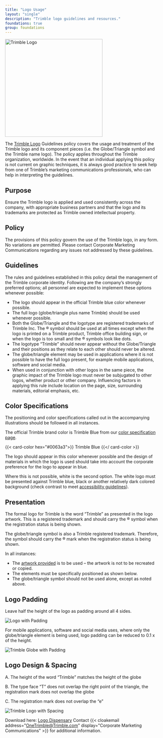 ```yaml
---
title: "Logo Usage"
layout: "single"
description: "Trimble logo guidelines and resources."
foundations: true
group: foundations
---
```


<img src="/img/trimble-logo.svg" width="320" class="mb-2" alt="Trimble Logo">
<style>
html[data-theme="dark"] img {
  filter: brightness(0) invert(1);
}
</style>

The [Trimble Logo](https://brandfolder.com/trimble-brandfolder/trimble) Guidelines policy covers the usage and treatment of the Trimble logo and its component pieces (i.e. the Globe/Triangle symbol and the Trimble name logo). The policy applies throughout the Trimble organization, worldwide. In the event that an individual applying this policy is not current on graphic techniques, it is always good practice to seek help from one of Trimble’s marketing communications professionals, who can help in interpreting the guidelines.

## Purpose

Ensure the Trimble logo is applied and used consistently across the company, with appropriate business partners and that the logo and its trademarks are protected as Trimble owned intellectual property.

## Policy

The provisions of this policy govern the use of the Trimble logo, in any form. No variations are permitted. Please contact Corporate Marketing Communications regarding any issues not addressed by these guidelines.

## Guidelines

The rules and guidelines established in this policy detail the management of the Trimble corporate identity. Following are the company’s strongly preferred options; all personnel are expected to implement these options whenever possible:

- The logo should appear in the official Trimble blue color whenever possible.
- The full logo (globe/triangle plus name Trimble) should be used whenever possible.
- Both the Globe/Triangle and the logotype are registered trademarks of Trimble Inc. The ® symbol should be used at all times except when the logo is printed on a Trimble product, Trimble office building sign, or when the logo is too small and the ® symbols look like dots.
- The logotype “Trimble” should never appear without the Globe/Triangle and their positions as they relate to each other should never be altered.
- The globe/triangle element may be used in applications where it is not possible to have the full logo present, for example mobile applications, software and social media.
- When used in conjunction with other logos in the same piece, the graphic impact of the Trimble logo must never be subjugated to other logos, whether product or other company. Influencing factors in applying this rule include location on the page, size, surrounding materials, editorial emphasis, etc.

## Color Specifications

The positioning and color specifications called out in the accompanying illustrations should be followed in all instances.

The official Trimble brand color is Trimble Blue from our [color specification page](https://brandfolder.com/trimble-brandfolder/trimble#!asset/q8g55hvc98w64r6wrt7v7frn).

{{< card-color hex="#0063a3">}}
Trimble Blue
{{</ card-color >}}

The logo should appear in this color whenever possible and the design of materials in which the logo is used should take into account the corporate preference for the logo to appear in blue.

Where this is not possible, white is the second option. The white logo must be presented against Trimble blue, black or another relatively dark colored background (check contrast to meet [accessibility guidelines](/foundations/accessibility/)).

## Presentation

The formal logo for Trimble is the word “Trimble” as presented in the logo artwork. This is a registered trademark and should carry the ® symbol when the registration status is being shown.

The globe/triangle symbol is also a Trimble registered trademark. Therefore, the symbol should carry the ® mark when the registration status is being shown.

In all instances:

- The [artwork provided](https://brandfolder.com/trimble-brandfolder/trimble) is to be used – the artwork is not to be recreated or copied.
- The elements must be specifically positioned as shown below.
- The globe/triangle symbol should not be used alone, except as noted above.

## Logo Padding

Leave half the height of the logo as padding around all 4 sides.

![Logo with Padding](/img/Trimble-Logo-Breathing-Space.png)

For mobile applications, software and social media uses, where only the globe/triangle element is being used, logo padding can be reduced to 0.1 x of the height.

![Trimble Globe with Padding](/img/Trimble-Globe.png)

## Logo Design & Spacing

A. The height of the word “Trimble” matches the height of the globe

B. The type face “T” does not overlap the right point of the triangle, the registration mark does not overlap the globe

C. The registration mark does not overlap the “e”

![Trimble Logo with Spacing](/img/Trimble-Logo-Spacing.png)

Download here: [Logo Dispensary](https://brandfolder.com/trimble-brandfolder/trimble)
Contact {{< cloakemail address="OneTrimble@Trimble.com" display="Corporate Marketing Communications" >}} for additional information.
